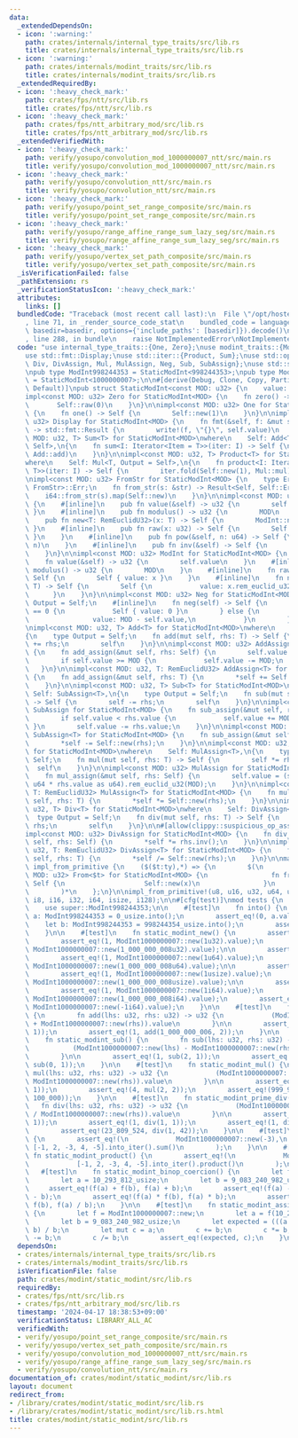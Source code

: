 ```yaml
---
data:
  _extendedDependsOn:
  - icon: ':warning:'
    path: crates/internals/internal_type_traits/src/lib.rs
    title: crates/internals/internal_type_traits/src/lib.rs
  - icon: ':warning:'
    path: crates/internals/modint_traits/src/lib.rs
    title: crates/internals/modint_traits/src/lib.rs
  _extendedRequiredBy:
  - icon: ':heavy_check_mark:'
    path: crates/fps/ntt/src/lib.rs
    title: crates/fps/ntt/src/lib.rs
  - icon: ':heavy_check_mark:'
    path: crates/fps/ntt_arbitrary_mod/src/lib.rs
    title: crates/fps/ntt_arbitrary_mod/src/lib.rs
  _extendedVerifiedWith:
  - icon: ':heavy_check_mark:'
    path: verify/yosupo/convolution_mod_1000000007_ntt/src/main.rs
    title: verify/yosupo/convolution_mod_1000000007_ntt/src/main.rs
  - icon: ':heavy_check_mark:'
    path: verify/yosupo/convolution_ntt/src/main.rs
    title: verify/yosupo/convolution_ntt/src/main.rs
  - icon: ':heavy_check_mark:'
    path: verify/yosupo/point_set_range_composite/src/main.rs
    title: verify/yosupo/point_set_range_composite/src/main.rs
  - icon: ':heavy_check_mark:'
    path: verify/yosupo/range_affine_range_sum_lazy_seg/src/main.rs
    title: verify/yosupo/range_affine_range_sum_lazy_seg/src/main.rs
  - icon: ':heavy_check_mark:'
    path: verify/yosupo/vertex_set_path_composite/src/main.rs
    title: verify/yosupo/vertex_set_path_composite/src/main.rs
  _isVerificationFailed: false
  _pathExtension: rs
  _verificationStatusIcon: ':heavy_check_mark:'
  attributes:
    links: []
  bundledCode: "Traceback (most recent call last):\n  File \"/opt/hostedtoolcache/Python/3.10.14/x64/lib/python3.10/site-packages/onlinejudge_verify/documentation/build.py\"\
    , line 71, in _render_source_code_stat\n    bundled_code = language.bundle(stat.path,\
    \ basedir=basedir, options={'include_paths': [basedir]}).decode()\n  File \"/opt/hostedtoolcache/Python/3.10.14/x64/lib/python3.10/site-packages/onlinejudge_verify/languages/rust.py\"\
    , line 288, in bundle\n    raise NotImplementedError\nNotImplementedError\n"
  code: "use internal_type_traits::{One, Zero};\nuse modint_traits::{ModInt, RemEuclidU32};\n\
    use std::fmt::Display;\nuse std::iter::{Product, Sum};\nuse std::ops::{Add, AddAssign,\
    \ Div, DivAssign, Mul, MulAssign, Neg, Sub, SubAssign};\nuse std::str::FromStr;\n\
    \npub type ModInt998244353 = StaticModInt<998244353>;\npub type ModInt1000000007\
    \ = StaticModInt<1000000007>;\n\n#[derive(Debug, Clone, Copy, PartialEq, Eq, Hash,\
    \ Default)]\npub struct StaticModInt<const MOD: u32> {\n    value: u32,\n}\n\n\
    impl<const MOD: u32> Zero for StaticModInt<MOD> {\n    fn zero() -> Self {\n \
    \       Self::raw(0)\n    }\n}\n\nimpl<const MOD: u32> One for StaticModInt<MOD>\
    \ {\n    fn one() -> Self {\n        Self::new(1)\n    }\n}\n\nimpl<const MOD:\
    \ u32> Display for StaticModInt<MOD> {\n    fn fmt(&self, f: &mut std::fmt::Formatter<'_>)\
    \ -> std::fmt::Result {\n        write!(f, \"{}\", self.value)\n    }\n}\n\nimpl<const\
    \ MOD: u32, T> Sum<T> for StaticModInt<MOD>\nwhere\n    Self: Add<T, Output =\
    \ Self>,\n{\n    fn sum<I: Iterator<Item = T>>(iter: I) -> Self {\n        iter.fold(Self::raw(0),\
    \ Add::add)\n    }\n}\n\nimpl<const MOD: u32, T> Product<T> for StaticModInt<MOD>\n\
    where\n    Self: Mul<T, Output = Self>,\n{\n    fn product<I: Iterator<Item =\
    \ T>>(iter: I) -> Self {\n        iter.fold(Self::new(1), Mul::mul)\n    }\n}\n\
    \nimpl<const MOD: u32> FromStr for StaticModInt<MOD> {\n    type Err = <i64 as\
    \ FromStr>::Err;\n    fn from_str(s: &str) -> Result<Self, Self::Err> {\n    \
    \    i64::from_str(s).map(Self::new)\n    }\n}\n\nimpl<const MOD: u32> StaticModInt<MOD>\
    \ {\n    #[inline]\n    pub fn value(&self) -> u32 {\n        self.value\n   \
    \ }\n    #[inline]\n    pub fn modulus() -> u32 {\n        MOD\n    }\n    #[inline]\n\
    \    pub fn new<T: RemEuclidU32>(x: T) -> Self {\n        ModInt::new(x)\n   \
    \ }\n    #[inline]\n    pub fn raw(x: u32) -> Self {\n        Self { value: x\
    \ }\n    }\n    #[inline]\n    pub fn pow(&self, n: u64) -> Self {\n        ModInt::pow(self,\
    \ n)\n    }\n    #[inline]\n    pub fn inv(&self) -> Self {\n        ModInt::inv(self)\n\
    \    }\n}\n\nimpl<const MOD: u32> ModInt for StaticModInt<MOD> {\n    #[inline]\n\
    \    fn value(&self) -> u32 {\n        self.value\n    }\n    #[inline]\n    fn\
    \ modulus() -> u32 {\n        MOD\n    }\n    #[inline]\n    fn raw(x: u32) ->\
    \ Self {\n        Self { value: x }\n    }\n    #[inline]\n    fn new<T: RemEuclidU32>(x:\
    \ T) -> Self {\n        Self {\n            value: x.rem_euclid_u32(MOD),\n  \
    \      }\n    }\n}\n\nimpl<const MOD: u32> Neg for StaticModInt<MOD> {\n    type\
    \ Output = Self;\n    #[inline]\n    fn neg(self) -> Self {\n        if self.value\
    \ == 0 {\n            Self { value: 0 }\n        } else {\n            Self {\n\
    \                value: MOD - self.value,\n            }\n        }\n    }\n}\n\
    \nimpl<const MOD: u32, T> Add<T> for StaticModInt<MOD>\nwhere\n    Self: AddAssign<T>,\n\
    {\n    type Output = Self;\n    fn add(mut self, rhs: T) -> Self {\n        self\
    \ += rhs;\n        self\n    }\n}\n\nimpl<const MOD: u32> AddAssign for StaticModInt<MOD>\
    \ {\n    fn add_assign(&mut self, rhs: Self) {\n        self.value += rhs.value;\n\
    \        if self.value >= MOD {\n            self.value -= MOD;\n        }\n \
    \   }\n}\n\nimpl<const MOD: u32, T: RemEuclidU32> AddAssign<T> for StaticModInt<MOD>\
    \ {\n    fn add_assign(&mut self, rhs: T) {\n        *self += Self::new(rhs);\n\
    \    }\n}\n\nimpl<const MOD: u32, T> Sub<T> for StaticModInt<MOD>\nwhere\n   \
    \ Self: SubAssign<T>,\n{\n    type Output = Self;\n    fn sub(mut self, rhs: T)\
    \ -> Self {\n        self -= rhs;\n        self\n    }\n}\n\nimpl<const MOD: u32>\
    \ SubAssign for StaticModInt<MOD> {\n    fn sub_assign(&mut self, rhs: Self) {\n\
    \        if self.value < rhs.value {\n            self.value += MOD;\n       \
    \ }\n        self.value -= rhs.value;\n    }\n}\n\nimpl<const MOD: u32, T: RemEuclidU32>\
    \ SubAssign<T> for StaticModInt<MOD> {\n    fn sub_assign(&mut self, rhs: T) {\n\
    \        *self -= Self::new(rhs);\n    }\n}\n\nimpl<const MOD: u32, T> Mul<T>\
    \ for StaticModInt<MOD>\nwhere\n    Self: MulAssign<T>,\n{\n    type Output =\
    \ Self;\n    fn mul(mut self, rhs: T) -> Self {\n        self *= rhs;\n      \
    \  self\n    }\n}\n\nimpl<const MOD: u32> MulAssign for StaticModInt<MOD> {\n\
    \    fn mul_assign(&mut self, rhs: Self) {\n        self.value = (self.value as\
    \ u64 * rhs.value as u64).rem_euclid_u32(MOD);\n    }\n}\n\nimpl<const MOD: u32,\
    \ T: RemEuclidU32> MulAssign<T> for StaticModInt<MOD> {\n    fn mul_assign(&mut\
    \ self, rhs: T) {\n        *self *= Self::new(rhs);\n    }\n}\n\nimpl<const MOD:\
    \ u32, T> Div<T> for StaticModInt<MOD>\nwhere\n    Self: DivAssign<T>,\n{\n  \
    \  type Output = Self;\n    fn div(mut self, rhs: T) -> Self {\n        self /=\
    \ rhs;\n        self\n    }\n}\n\n#[allow(clippy::suspicious_op_assign_impl)]\n\
    impl<const MOD: u32> DivAssign for StaticModInt<MOD> {\n    fn div_assign(&mut\
    \ self, rhs: Self) {\n        *self *= rhs.inv();\n    }\n}\n\nimpl<const MOD:\
    \ u32, T: RemEuclidU32> DivAssign<T> for StaticModInt<MOD> {\n    fn div_assign(&mut\
    \ self, rhs: T) {\n        *self /= Self::new(rhs);\n    }\n}\n\nmacro_rules!\
    \ impl_from_primitive {\n    ($($t:ty),*) => {\n        $(\n            impl<const\
    \ MOD: u32> From<$t> for StaticModInt<MOD> {\n                fn from(x: $t) ->\
    \ Self {\n                    Self::new(x)\n                }\n            }\n\
    \        )*\n    };\n}\n\nimpl_from_primitive!(u8, u16, u32, u64, usize, u128,\
    \ i8, i16, i32, i64, isize, i128);\n\n#[cfg(test)]\nmod tests {\n    use super::ModInt1000000007;\n\
    \    use super::ModInt998244353;\n\n    #[test]\n    fn into() {\n        let\
    \ a: ModInt998244353 = 0_usize.into();\n        assert_eq!(0, a.value);\n    \
    \    let b: ModInt998244353 = 998244354_usize.into();\n        assert_eq!(1, b.value);\n\
    \    }\n\n    #[test]\n    fn static_modint_new() {\n        assert_eq!(0, ModInt1000000007::new(0u32).value);\n\
    \        assert_eq!(1, ModInt1000000007::new(1u32).value);\n        assert_eq!(1,\
    \ ModInt1000000007::new(1_000_000_008u32).value);\n\n        assert_eq!(0, ModInt1000000007::new(0u64).value);\n\
    \        assert_eq!(1, ModInt1000000007::new(1u64).value);\n        assert_eq!(1,\
    \ ModInt1000000007::new(1_000_000_008u64).value);\n\n        assert_eq!(0, ModInt1000000007::new(0usize).value);\n\
    \        assert_eq!(1, ModInt1000000007::new(1usize).value);\n        assert_eq!(1,\
    \ ModInt1000000007::new(1_000_000_008usize).value);\n\n        assert_eq!(0, ModInt1000000007::new(0i64).value);\n\
    \        assert_eq!(1, ModInt1000000007::new(1i64).value);\n        assert_eq!(1,\
    \ ModInt1000000007::new(1_000_000_008i64).value);\n        assert_eq!(1_000_000_006,\
    \ ModInt1000000007::new(-1i64).value);\n    }\n\n    #[test]\n    fn static_modint_add()\
    \ {\n        fn add(lhs: u32, rhs: u32) -> u32 {\n            (ModInt1000000007::new(lhs)\
    \ + ModInt1000000007::new(rhs)).value\n        }\n\n        assert_eq!(2, add(1,\
    \ 1));\n        assert_eq!(1, add(1_000_000_006, 2));\n    }\n\n    #[test]\n\
    \    fn static_modint_sub() {\n        fn sub(lhs: u32, rhs: u32) -> u32 {\n \
    \           (ModInt1000000007::new(lhs) - ModInt1000000007::new(rhs)).value\n\
    \        }\n\n        assert_eq!(1, sub(2, 1));\n        assert_eq!(1_000_000_006,\
    \ sub(0, 1));\n    }\n\n    #[test]\n    fn static_modint_mul() {\n        fn\
    \ mul(lhs: u32, rhs: u32) -> u32 {\n            (ModInt1000000007::new(lhs) *\
    \ ModInt1000000007::new(rhs)).value\n        }\n\n        assert_eq!(1, mul(1,\
    \ 1));\n        assert_eq!(4, mul(2, 2));\n        assert_eq!(999_999_937, mul(100_000,\
    \ 100_000));\n    }\n\n    #[test]\n    fn static_modint_prime_div() {\n     \
    \   fn div(lhs: u32, rhs: u32) -> u32 {\n            (ModInt1000000007::new(lhs)\
    \ / ModInt1000000007::new(rhs)).value\n        }\n\n        assert_eq!(0, div(0,\
    \ 1));\n        assert_eq!(1, div(1, 1));\n        assert_eq!(1, div(2, 2));\n\
    \        assert_eq!(23_809_524, div(1, 42));\n    }\n\n    #[test]\n    fn static_modint_sum()\
    \ {\n        assert_eq!(\n            ModInt1000000007::new(-3),\n           \
    \ [-1, 2, -3, 4, -5].into_iter().sum()\n        );\n    }\n\n    #[test]\n   \
    \ fn static_modint_product() {\n        assert_eq!(\n            ModInt1000000007::new(-120),\n\
    \            [-1, 2, -3, 4, -5].into_iter().product()\n        );\n    }\n\n \
    \   #[test]\n    fn static_modint_binop_coercion() {\n        let f = ModInt1000000007::new;\n\
    \        let a = 10_293_812_usize;\n        let b = 9_083_240_982_usize;\n   \
    \     assert_eq!(f(a) + f(b), f(a) + b);\n        assert_eq!(f(a) - f(b), f(a)\
    \ - b);\n        assert_eq!(f(a) * f(b), f(a) * b);\n        assert_eq!(f(a) /\
    \ f(b), f(a) / b);\n    }\n\n    #[test]\n    fn static_modint_assign_coercion()\
    \ {\n        let f = ModInt1000000007::new;\n        let a = f(10_293_812_usize);\n\
    \        let b = 9_083_240_982_usize;\n        let expected = (((a + b) * b) -\
    \ b) / b;\n        let mut c = a;\n        c += b;\n        c *= b;\n        c\
    \ -= b;\n        c /= b;\n        assert_eq!(expected, c);\n    }\n}\n"
  dependsOn:
  - crates/internals/internal_type_traits/src/lib.rs
  - crates/internals/modint_traits/src/lib.rs
  isVerificationFile: false
  path: crates/modint/static_modint/src/lib.rs
  requiredBy:
  - crates/fps/ntt/src/lib.rs
  - crates/fps/ntt_arbitrary_mod/src/lib.rs
  timestamp: '2024-04-17 18:38:53+09:00'
  verificationStatus: LIBRARY_ALL_AC
  verifiedWith:
  - verify/yosupo/point_set_range_composite/src/main.rs
  - verify/yosupo/vertex_set_path_composite/src/main.rs
  - verify/yosupo/convolution_mod_1000000007_ntt/src/main.rs
  - verify/yosupo/range_affine_range_sum_lazy_seg/src/main.rs
  - verify/yosupo/convolution_ntt/src/main.rs
documentation_of: crates/modint/static_modint/src/lib.rs
layout: document
redirect_from:
- /library/crates/modint/static_modint/src/lib.rs
- /library/crates/modint/static_modint/src/lib.rs.html
title: crates/modint/static_modint/src/lib.rs
---
```

